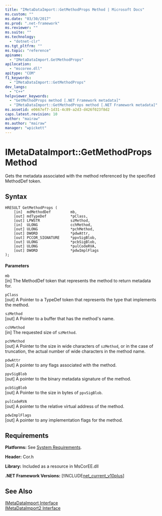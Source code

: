 ```yaml
---
title: "IMetaDataImport::GetMethodProps Method | Microsoft Docs"
ms.custom: ""
ms.date: "03/30/2017"
ms.prod: ".net-framework"
ms.reviewer: ""
ms.suite: ""
ms.technology: 
  - "dotnet-clr"
ms.tgt_pltfrm: ""
ms.topic: "reference"
apiname: 
  - "IMetaDataImport.GetMethodProps"
apilocation: 
  - "mscoree.dll"
apitype: "COM"
f1_keywords: 
  - "IMetaDataImport::GetMethodProps"
dev_langs: 
  - "C++"
helpviewer_keywords: 
  - "GetMethodProps method [.NET Framework metadata]"
  - "IMetaDataImport::GetMethodProps method [.NET Framework metadata]"
ms.assetid: e0667ef7-1d31-4c89-a2d3-d426f023f8d2
caps.latest.revision: 10
author: "mairaw"
ms.author: "mairaw"
manager: "wpickett"
---
```

# IMetaDataImport::GetMethodProps Method
Gets the metadata associated with the method referenced by the specified MethodDef token.  
  
## Syntax  
  
```  
HRESULT GetMethodProps (  
    [in]  mdMethodDef         mb,  
    [out] mdTypeDef           *pClass,  
    [out] LPWSTR              szMethod,  
    [in]  ULONG               cchMethod,  
    [out] ULONG               *pchMethod,  
    [out] DWORD               *pdwAttr,  
    [out] PCCOR_SIGNATURE     *ppvSigBlob,  
    [out] ULONG               *pcbSigBlob,  
    [out] ULONG               *pulCodeRVA,  
    [out] DWORD               *pdwImplFlags  
);  
```  
  
#### Parameters  
 `mb`  
 [in] The MethodDef token that represents the method to return metadata for.  
  
 `pClass`  
 [out] A Pointer to a TypeDef token that represents the type that implements the method.  
  
 `szMethod`  
 [out] A Pointer to a buffer that has the method's name.  
  
 `cchMethod`  
 [in] The requested size of `szMethod`.  
  
 `pchMethod`  
 [out] A Pointer to the size in wide characters of `szMethod`, or in the case of truncation, the actual number of wide characters in the method name.  
  
 `pdwAttr`  
 [out] A pointer to any flags associated with the method.  
  
 `ppvSigBlob`  
 [out] A pointer to the binary metadata signature of the method.  
  
 `pcbSigBlob`  
 [out] A Pointer to the size in bytes of `ppvSigBlob`.  
  
 `pulCodeRVA`  
 [out] A pointer to the relative virtual address of the method.  
  
 `pdwImplFlags`  
 [out] A pointer to any implementation flags for the method.  
  
## Requirements  
 **Platforms:** See [System Requirements](../../../../docs/framework/get-started/system-requirements.md).  
  
 **Header:** Cor.h  
  
 **Library:** Included as a resource in MsCorEE.dll  
  
 **.NET Framework Versions:** [!INCLUDE[net_current_v10plus](../../../../includes/net-current-v10plus-md.md)]  
  
## See Also  
 [IMetaDataImport Interface](../../../../docs/framework/unmanaged-api/metadata/imetadataimport-interface.md)   
 [IMetaDataImport2 Interface](../../../../docs/framework/unmanaged-api/metadata/imetadataimport2-interface.md)